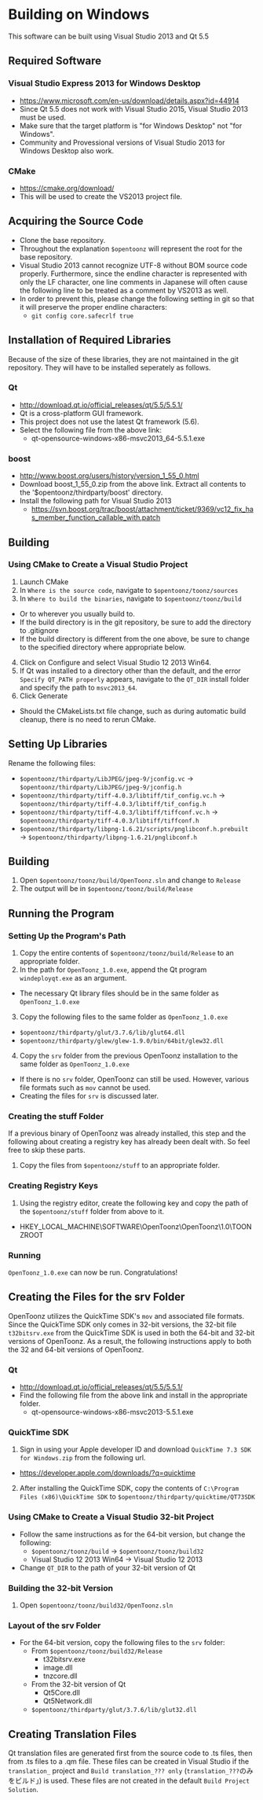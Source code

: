 # Building on Windows

This software can be built using Visual Studio 2013 and Qt 5.5

## Required Software

### Visual Studio Express 2013 for Windows Desktop
- https://www.microsoft.com/en-us/download/details.aspx?id=44914
- Since Qt 5.5 does not work with Visual Studio 2015, Visual Studio 2013 must be used.
- Make sure that the target platform is "for Windows Desktop" not "for Windows".
- Community and Provessional versions of Visual Studio 2013 for Windows Desktop also work.

### CMake
- https://cmake.org/download/
- This will be used to create the VS2013 project file.

## Acquiring the Source Code
- Clone the base repository.
- Throughout the explanation `$opentoonz` will represent the root for the base repository.
- Visual Studio 2013 cannot recognize UTF-8 without BOM source code properly.  Furthermore, since the endline character is represented with only the LF character, one line comments in Japanese will often cause the following line to be treated as a comment by VS2013 as well.
- In order to prevent this, please change the following setting in git so that it will preserve the proper endline characters:
  - `git config core.safecrlf true`

## Installation of Required Libraries
Because of the size of these libraries, they are not maintained in the git repository.
They will have to be installed seperately as follows.

### Qt
- http://download.qt.io/official_releases/qt/5.5/5.5.1/
- Qt is a cross-platform GUI framework.
- This project does not use the latest Qt framework (5.6).
- Select the following file from the above link:
  - qt-opensource-windows-x86-msvc2013_64-5.5.1.exe

### boost
- http://www.boost.org/users/history/version_1_55_0.html
- Download boost_1_55_0.zip from the above link.  Extract all contents to the '$opentoonz/thirdparty/boost' directory.
- Install the following path for Visual Studio 2013
  - https://svn.boost.org/trac/boost/attachment/ticket/9369/vc12_fix_has_member_function_callable_with.patch

## Building

### Using CMake to Create a Visual Studio Project
1. Launch CMake
2. In `Where is the source code`, navigate to `$opentoonz/toonz/sources`
3. In `Where to build the binaries`, navigate to `$opentoonz/toonz/build`
  - Or to wherever you usually build to.
  - If the build directory is in the git repository, be sure to add the directory to .gitignore
  - If the build directory is different from the one above, be sure to change to the specified directory where appropriate below.
4. Click on Configure and select Visual Studio 12 2013 Win64.
5. If Qt was installed to a directory other than the default, and the error `Specify QT_PATH properly` appears, navigate to the `QT_DIR` install folder and specify the path to `msvc2013_64`.
6. Click Generate
  - Should the CMakeLists.txt file change, such as during automatic build cleanup, there is no need to rerun CMake.

## Setting Up Libraries
Rename the following files:
  - `$opentoonz/thirdparty/LibJPEG/jpeg-9/jconfig.vc` → `$opentoonz/thirdparty/LibJPEG/jpeg-9/jconfig.h`
  - `$opentoonz/thirdparty/tiff-4.0.3/libtiff/tif_config.vc.h` → `$opentoonz/thirdparty/tiff-4.0.3/libtiff/tif_config.h`
  - `$opentoonz/thirdparty/tiff-4.0.3/libtiff/tiffconf.vc.h` → `$opentoonz/thirdparty/tiff-4.0.3/libtiff/tiffconf.h`
  - `$opentoonz/thirdparty/libpng-1.6.21/scripts/pnglibconf.h.prebuilt` → `$opentoonz/thirdparty/libpng-1.6.21/pnglibconf.h`

## Building
1. Open `$opentoonz/toonz/build/OpenToonz.sln` and change to `Release`
2. The output will be in `$opentoonz/toonz/build/Release`

## Running the Program
### Setting Up the Program's Path
1. Copy the entire contents of `$opentoonz/toonz/build/Release` to an appropriate folder.
2. In the path for `OpenToonz_1.0.exe`, append the Qt program `windeployqt.exe` as an argument.
  - The necessary Qt library files should be in the same folder as `OpenToonz_1.0.exe`
3. Copy the following files to the same folder as `OpenToonz_1.0.exe`
  - `$opentoonz/thirdparty/glut/3.7.6/lib/glut64.dll`
  - `$opentoonz/thirdparty/glew/glew-1.9.0/bin/64bit/glew32.dll`
4. Copy the `srv` folder from the previous OpenToonz installation to the same folder as `OpenToonz_1.0.exe`
  - If there is no `srv` folder, OpenToonz can still be used.  However, various file formats such as `mov` cannot be used.
  - Creating the files for `srv` is discussed later.

### Creating the stuff Folder
If a previous binary of OpenToonz was already installed, this step and the following about creating a registry key has already been dealt with.  So feel free to skip these parts.

1. Copy the files from `$opentoonz/stuff` to an appropriate folder.

### Creating Registry Keys
1. Using the registry editor, create the following key and copy the path of the `$opentoonz/stuff` folder from above to it.
  - HKEY_LOCAL_MACHINE\SOFTWARE\OpenToonz\OpenToonz\1.0\TOONZROOT

### Running
`OpenToonz_1.0.exe` can now be run.  Congratulations!

## Creating the Files for the srv Folder
OpenToonz utilizes the QuickTime SDK's `mov` and associated file formats.  Since the QuickTime SDK only comes in 32-bit versions, the 32-bit file `t32bitsrv.exe` from the QuickTime SDK is used in both the 64-bit and 32-bit versions of OpenToonz.  As a result, the following instructions apply to both the 32 and 64-bit versions of OpenToonz.

### Qt
- http://download.qt.io/official_releases/qt/5.5/5.5.1/
- Find the following file from the above link and install in the appropriate folder.
  - qt-opensource-windows-x86-msvc2013-5.5.1.exe

### QuickTime SDK
1. Sign in using your Apple developer ID and download `QuickTime 7.3 SDK for Windows.zip` from the following url.
  - https://developer.apple.com/downloads/?q=quicktime
2. After installing the QuickTime SDK, copy the contents of `C:\Program Files (x86)\QuickTime SDK` to `$opentoonz/thirdparty/quicktime/QT73SDK`

### Using CMake to Create a Visual Studio 32-bit Project
- Follow the same instructions as for the 64-bit version, but change the following:
  - `$opentoonz/toonz/build` → `$opentoonz/toonz/build32`
  - Visual Studio 12 2013 Win64 → Visual Studio 12 2013
- Change `QT_DIR` to the path of your 32-bit version of Qt

### Building the 32-bit Version
1. Open `$opentoonz/toonz/build32/OpenToonz.sln`

### Layout of the srv Folder
- For the 64-bit version, copy the following files to the `srv` folder:
  - From `$opentoonz/toonz/build32/Release`
    - t32bitsrv.exe
    - image.dll
    - tnzcore.dll
  - From the 32-bit version of Qt
    - Qt5Core.dll
    - Qt5Network.dll
  - `$opentoonz/thirdparty/glut/3.7.6/lib/glut32.dll`

## Creating Translation Files
Qt translation files are generated first from the source code to .ts files, then from .ts files to a .qm file.  These files can be created in Visual Studio if the `translation_` project and `Build translation_??? only` (`translation_???`のみをビルド」) is used.  These files are not created in the default `Build Project Solution`.
